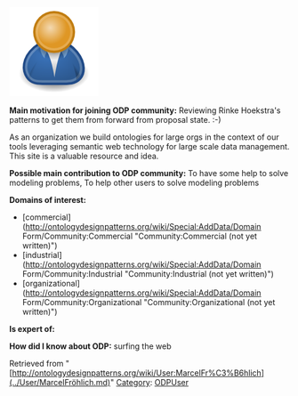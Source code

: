 [![Image:ODPUser.png](../images/a/a6/ODPUser.png)](../Image/ODPUser.png.md "Image:ODPUser.png")




  





__Main motivation for joining ODP community:__ Reviewing Rinke Hoekstra's patterns to get them from forward from proposal state. :-)


As an organization we build ontologies for large orgs in the context of our tools leveraging semantic web technology for large scale data management. 
This site is a valuable resource and idea.


__Possible main contribution to ODP community:__ To have some help to solve modeling problems, To help other users to solve modeling problems


__Domains of interest:__



* [commercial](http://ontologydesignpatterns.org/wiki/Special:AddData/Domain Form/Community:Commercial "Community:Commercial (not yet written)")
* [industrial](http://ontologydesignpatterns.org/wiki/Special:AddData/Domain Form/Community:Industrial "Community:Industrial (not yet written)")
* [organizational](http://ontologydesignpatterns.org/wiki/Special:AddData/Domain Form/Community:Organizational "Community:Organizational (not yet written)")


__Is expert of:__


  

__How did I know about ODP:__ surfing the web






Retrieved from "[http://ontologydesignpatterns.org/wiki/User:MarcelFr%C3%B6hlich](../User/MarcelFröhlich.md)"
 [Category](http://ontologydesignpatterns.org/wiki/Special:Categories "Special:Categories"): [ODPUser](../Category/ODPUser.md "Category:ODPUser")